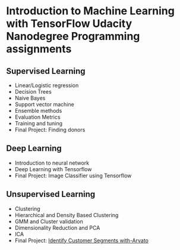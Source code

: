 # Introduction to Machine Learning with TensorFlow Udacity Nanodegree Programming assignments
## Supervised Learning
- Linear/Logistic regression
- Decision Trees
- Naive Bayes
- Support vector machine
- Ensemble methods
- Evaluation Metrics
- Training and tuning
- Final Project: Finding donors

## Deep Learning
- Introduction to neural network
- Deep Learning with Tensorflow
- Final Project: Image Classifier using Tensorflow

## Unsupervised Learning
- Clustering
- Hierarchical and Density Based Clustering
- GMM and Cluster validation
- Dimensionality Reduction and PCA
- ICA
- Final Project: [Identify Customer Segments with-Arvato](https://github.com/assem-khaled/Identify-Customer-Segments-UdacityND)
